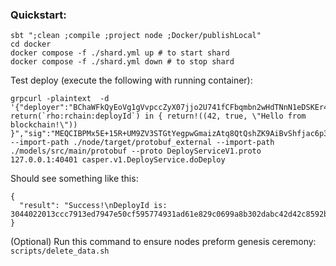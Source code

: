 ### Quickstart:
```
sbt ";clean ;compile ;project node ;Docker/publishLocal"
cd docker
docker compose -f ./shard.yml up # to start shard
docker compose -f ./shard.yml down # to stop shard
```

Test deploy (execute the following with running container):
```
grpcurl -plaintext  -d '{"deployer":"BChaWFkQyEoVg1gVvpccZyX07jjo2U741fCFbqmbn2wHdTNnN1eDSKEr4qqfJ0u6oJ9+V3INID3MTmc3RQ7aDcg=","term":"new return(`rho:rchain:deployId`) in { return!((42, true, \"Hello from blockchain!\")) }","sig":"MEQCIBPMx5E+15R+UM9ZV3STGtYegpwGmaizAtq8QtQshZK9AiBvShfjac6p3INXp4j6t9Nl66OrfK5KjRAcd+J4EmJdmA==","sigAlgorithm":"secp256k1","phloPrice":"1","phloLimit":"500000","shardId":"root"}' --import-path ./node/target/protobuf_external --import-path ./models/src/main/protobuf --proto DeployServiceV1.proto 127.0.0.1:40401 casper.v1.DeployService.doDeploy
```

Should see something like this:
```
{
  "result": "Success!\nDeployId is: 3044022013ccc7913ed7947e50cf595774931ad61e829c0699a8b302dabc42d42c8592bd02206f4a17e369cea9dc8357a788fab7d365eba3ab7cae4a8d101c77e27812625d98"
}
```

(Optional) Run this command to ensure nodes preform genesis ceremony: `scripts/delete_data.sh`